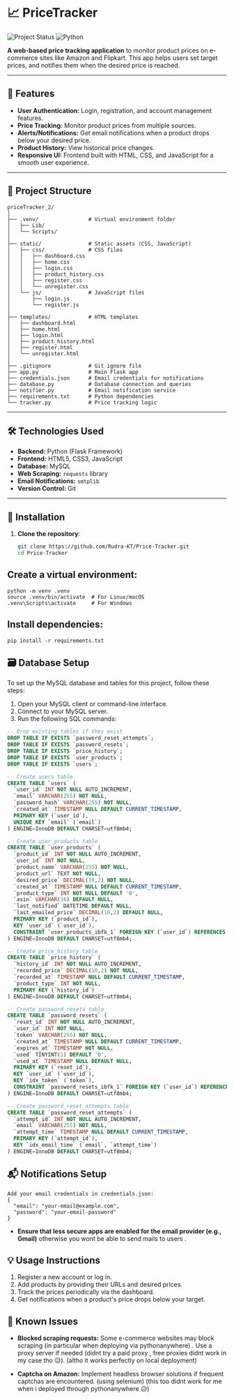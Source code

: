 # 📈 PriceTracker

![Project Status](https://img.shields.io/badge/status-inactive-brightgreen.svg)
![Python](https://img.shields.io/badge/python-v3.10+-blue)


**A web-based price tracking application** to monitor product prices on e-commerce sites like Amazon and Flipkart. This app helps users set target prices, and notifies them when the desired price is reached.

---

## 🚀 Features
- **User Authentication:** Login, registration, and account management features.
- **Price Tracking:** Monitor product prices from multiple sources.
- **Alerts/Notifications:** Get email notifications when a product drops below your desired price.
- **Product History:** View historical price changes.
- **Responsive UI:** Frontend built with HTML, CSS, and JavaScript for a smooth user experience.

---

## 📂 Project Structure

```plaintext
priceTracker_2/
│
├── .venv/                # Virtual environment folder
│   ├── Lib/
│   └── Scripts/
│
├── static/               # Static assets (CSS, JavaScript)
│   ├── css/              # CSS files
│   │   ├── dashboard.css
│   │   ├── home.css
│   │   ├── login.css
│   │   ├── product_history.css
│   │   ├── register.css
│   │   └── unregister.css
│   └── js/               # JavaScript files
│       ├── login.js
│       └── register.js
│
├── templates/            # HTML templates
│   ├── dashboard.html
│   ├── home.html
│   ├── login.html
│   ├── product_history.html
│   ├── register.html
│   └── unregister.html
│
├── .gitignore            # Git ignore file
├── app.py                # Main Flask app
├── credentials.json      # Email credentials for notifications
├── database.py           # Database connection and queries
├── notifier.py           # Email notification service
├── requirements.txt      # Python dependencies
└── tracker.py            # Price tracking logic
```

---

## 🛠️ Technologies Used
- **Backend:** Python (Flask Framework)
- **Frontend:** HTML5, CSS3, JavaScript
- **Database:** MySQL
- **Web Scraping:** `requests` library
- **Email Notifications:** `smtplib`
- **Version Control:** Git

---

## 🔧 Installation
1. **Clone the repository**:
   ```bash
   git clone https://github.com/Rudra-KT/Price-Tracker.git
   cd Price-Tracker
   
## Create a virtual environment:
```
python -m venv .venv
source .venv/bin/activate  # For Linux/macOS
.venv\Scripts\activate     # For Windows
```
## Install dependencies:
``
pip install -r requirements.txt
``

## 🗃️ Database Setup

To set up the MySQL database and tables for this project, follow these steps:

1. Open your MySQL client or command-line interface.
2. Connect to your MySQL server.
3. Run the following SQL commands:

```sql
-- Drop existing tables if they exist
DROP TABLE IF EXISTS `password_reset_attempts`;
DROP TABLE IF EXISTS `password_resets`;
DROP TABLE IF EXISTS `price_history`;
DROP TABLE IF EXISTS `user_products`;
DROP TABLE IF EXISTS `users`;

-- Create users table
CREATE TABLE `users` (
  `user_id` INT NOT NULL AUTO_INCREMENT,
  `email` VARCHAR(255) NOT NULL,
  `password_hash` VARCHAR(255) NOT NULL,
  `created_at` TIMESTAMP NULL DEFAULT CURRENT_TIMESTAMP,
  PRIMARY KEY (`user_id`),
  UNIQUE KEY `email` (`email`)
) ENGINE=InnoDB DEFAULT CHARSET=utf8mb4;

-- Create user_products table
CREATE TABLE `user_products` (
  `product_id` INT NOT NULL AUTO_INCREMENT,
  `user_id` INT NOT NULL,
  `product_name` VARCHAR(255) NOT NULL,
  `product_url` TEXT NOT NULL,
  `desired_price` DECIMAL(10,2) NOT NULL,
  `created_at` TIMESTAMP NULL DEFAULT CURRENT_TIMESTAMP,
  `product_type` INT NOT NULL DEFAULT '0',
  `asin` VARCHAR(16) DEFAULT NULL,
  `last_notified` DATETIME DEFAULT NULL,
  `last_emailed_price` DECIMAL(10,2) DEFAULT NULL,
  PRIMARY KEY (`product_id`),
  KEY `user_id` (`user_id`),
  CONSTRAINT `user_products_ibfk_1` FOREIGN KEY (`user_id`) REFERENCES `users` (`user_id`) ON DELETE CASCADE
) ENGINE=InnoDB DEFAULT CHARSET=utf8mb4;

-- Create price_history table
CREATE TABLE `price_history` (
  `history_id` INT NOT NULL AUTO_INCREMENT,
  `recorded_price` DECIMAL(10,2) NOT NULL,
  `recorded_at` TIMESTAMP NULL DEFAULT CURRENT_TIMESTAMP,
  `product_type` INT NOT NULL,
  PRIMARY KEY (`history_id`)
) ENGINE=InnoDB DEFAULT CHARSET=utf8mb4;

-- Create password_resets table
CREATE TABLE `password_resets` (
  `reset_id` INT NOT NULL AUTO_INCREMENT,
  `user_id` INT NOT NULL,
  `token` VARCHAR(255) NOT NULL,
  `created_at` TIMESTAMP NULL DEFAULT CURRENT_TIMESTAMP,
  `expires_at` TIMESTAMP NOT NULL,
  `used` TINYINT(1) DEFAULT '0',
  `used_at` TIMESTAMP NULL DEFAULT NULL,
  PRIMARY KEY (`reset_id`),
  KEY `user_id` (`user_id`),
  KEY `idx_token` (`token`),
  CONSTRAINT `password_resets_ibfk_1` FOREIGN KEY (`user_id`) REFERENCES `users` (`user_id`) ON DELETE CASCADE
) ENGINE=InnoDB DEFAULT CHARSET=utf8mb4;

-- Create password_reset_attempts table
CREATE TABLE `password_reset_attempts` (
  `attempt_id` INT NOT NULL AUTO_INCREMENT,
  `email` VARCHAR(255) NOT NULL,
  `attempt_time` TIMESTAMP NULL DEFAULT CURRENT_TIMESTAMP,
  PRIMARY KEY (`attempt_id`),
  KEY `idx_email_time` (`email`, `attempt_time`)
) ENGINE=InnoDB DEFAULT CHARSET=utf8mb4;

```

## 📬 Notifications Setup
```
Add your email credentials in credentials.json:
{
  "email": "your-email@example.com",
  "password": "your-email-password"
}
```
- **Ensure that less secure apps are enabled for the email provider (e.g., Gmail)** otherwise you wont be able to send mails to users .

## 💡 Usage Instructions

1. Register a new account or log in.
2. Add products by providing their URLs and desired prices.
3. Track the prices periodically via the dashboard.
4. Get notifications when a product's price drops below your target.

## 🐛 Known Issues

- **Blocked scraping requests:** Some e-commerce websites may block scraping (in particular when deploying via pythonanywhere) . Use a proxy server if needed (didnt try a paid proxy , free proxies didnt work in my case tho 😥). (altho it works perfectly on local deployment)
  
- **Captcha on Amazon:** Implement headless browser solutions if frequent captchas are encountered. (using selenium) (this too didnt work for me when i deployed through pythonanywhere 😥)
